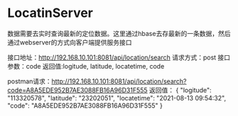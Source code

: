 # LocatinServer
数据需要去实时查询最新的定位数据。这里通过hbase去存最新的一条数据，然后通过webserver的方式向客户端提供服务接口

接口地址：http://192.168.10.101:8081/api/location/search
请求方式：post
接口参数：code
返回值:logitude,
      latitude,
      locatetime,
      code
 
 
postman请求：http://192.168.10.101:8081/api/location/search?code=A8A5EDE952B7AE3088FB16A96D31F555
返回值：
{
    "logitude": "113320578",
    "latitude": "23202051",
    "locatetime": "2021-08-13 09:54:32",
    "code": "A8A5EDE952B7AE3088FB16A96D31F555"
}
